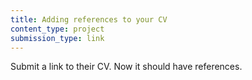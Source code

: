 ```yaml
---
title: Adding references to your CV
content_type: project
submission_type: link
---
```


Submit a link to their CV. Now it should have references.
